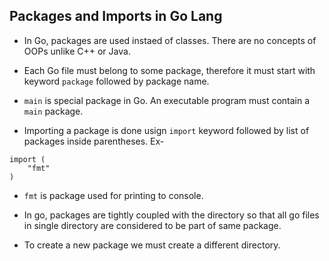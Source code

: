 ## Packages and Imports in Go Lang

- In Go, packages are used instaed of classes. There are no concepts of OOPs unlike C++ or Java.
- Each Go file must belong to some package, therefore it must start with keyword `package` followed by package name.
- `main` is special package in Go. An executable program must contain a `main` package.

- Importing a package is done usign `import` keyword followed by list of packages inside parentheses. Ex-

```
import (
    "fmt"
)
```

- `fmt` is package used for printing to console.

- In go, packages are tightly coupled with the directory so that all go files in single directory are considered to be part of same package.

- To create a new package we must create a different directory.
